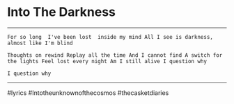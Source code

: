 # Into The Darkness

---


``For so long 
I've been lost 
inside my mind
All I see is darkness, 
almost like I'm blind``

``Thoughts on rewind
Replay all the time
And I cannot find
A switch for the lights
Feel lost every night
Am I still alive
I question why``

``I question why``

---

#lyrics #Intotheunknownofthecosmos #thecasketdiaries 